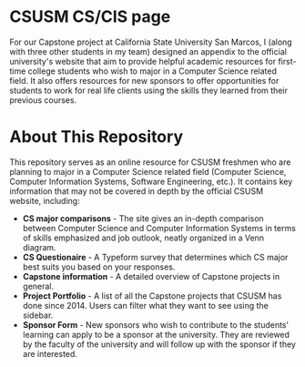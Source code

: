 # CSUSM CS/CIS page
For our Capstone project at California State University San Marcos, I (along with three other students in my team) designed an appendix to the official university's website that aim to provide helpful academic resources for first-time college students who wish to major in a Computer Science related field. It also offers resources for new sponsors to offer opportunities for students to work for real life clients using the skills they learned from their previous courses.

# About This Repository
This repository serves as an online resource for CSUSM freshmen who are planning to major in a Computer Science related field (Computer Science, Computer Information Systems, Software Engineering, etc.). It contains key information that may not be covered in depth by the official CSUSM website, including:

* **CS major comparisons** - The site gives an in-depth comparison between Computer Science and Computer Information Systems in terms of skills emphasized and job outlook, neatly organized in a Venn diagram.
* **CS Questionaire** - A Typeform survey that determines which CS major best suits you based on your responses.
* **Capstone information** - A detailed overview of Capstone projects in general.
* **Project Portfolio** - A list of all the Capstone projects that CSUSM has done since 2014. Users can filter what they want to see using the sidebar.
* **Sponsor Form** - New sponsors who wish to contribute to the students' learning can apply to be a sponsor at the university. They are reviewed by the faculty of the university and will follow up with the sponsor if they are interested.
